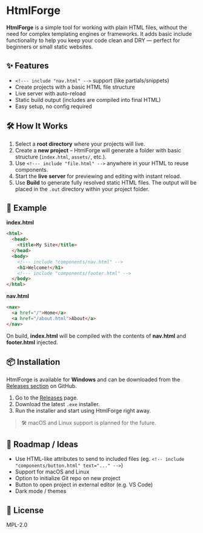# HtmlForge

**HtmlForge** is a simple tool for working with plain HTML files, without the need for complex templating engines or frameworks. It adds basic include functionality to help you keep your code clean and DRY — perfect for beginners or small static websites.

## ✨ Features

- `<!--- include "nav.html" -->` support (like partials/snippets)
- Create projects with a basic HTML file structure
- Live server with auto-reload
- Static build output (includes are compiled into final HTML)
- Easy setup, no config required

## 🛠️ How It Works

1. Select a **root directory** where your projects will live.
2. Create a **new project** – HtmlForge will generate a folder with basic structure (`index.html`, `assets/`, etc.).
3. Use `<!--- include "file.html" -->` anywhere in your HTML to reuse components.
4. Start the **live server** for previewing and editing with instant reload.
5. Use **Build** to generate fully resolved static HTML files. The output will be placed in the `.out` directory within your project folder.

## 📁 Example

**index.html**
```html
<html>
  <head>
    <title>My Site</title>
  </head>
  <body>
    <!--- include "components/nav.html" -->
    <h1>Welcome!</h1>
    <!--- include "components/footer.html" -->
  </body>
</html>
```

**nav.html**
```html
<nav>
  <a href="/">Home</a>
  <a href="/about.html">About</a>
</nav>
```

On build, **index.html** will be compiled with the contents of **nav.html** and **footer.html** injected.

## 📦 Installation

HtmlForge is available for **Windows** and can be downloaded from the [Releases section](https://github.com/da-jacob/html-forge/releases) on GitHub.

1. Go to the [Releases](https://github.com/da-jacob/html-forge/releases) page.
2. Download the latest `.exe` installer.
3. Run the installer and start using HtmlForge right away.

> 🛠️ macOS and Linux support is planned for the future.

## 🔧 Roadmap / Ideas

* Use HTML-like attributes to send to included files (eg. `<!-- include "components/button.html" text="..." -->`)
* Support for macOS and Linux
* Option to initialize Git repo on new project
* Button to open project in external editor (e.g. VS Code)
* Dark mode / themes

## 📃 License
MPL-2.0
